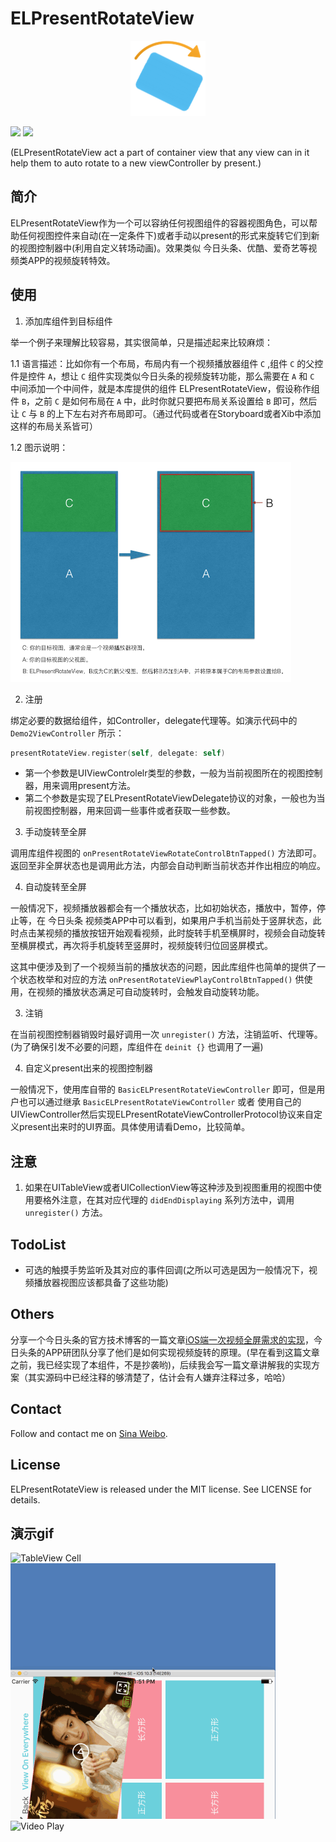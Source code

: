 # ELPresentRotateView
<p align="center">
<img src="https://github.com/emmet7life/ELPresentRotateView/blob/master/appIcon.png" alt="ELPresentRotateView" title="ELPresentRotateView" width="120" />
</p>
<p>
<img src="https://img.shields.io/badge/build-passing-brightgreen.svg" />
<img src="https://img.shields.io/badge/license-MIT-lightgrey.svg" />
</p>

(ELPresentRotateView act a part of container view that any view can in it help them to auto rotate to a new viewController by present.)

## 简介
ELPresentRotateView作为一个可以容纳任何视图组件的容器视图角色，可以帮助任何视图控件来自动(在一定条件下)或者手动以present的形式来旋转它们到新的视图控制器中(利用自定义转场动画)。效果类似 今日头条、优酷、爱奇艺等视频类APP的视频旋转特效。


## 使用
1. 添加库组件到目标组件

举一个例子来理解比较容易，其实很简单，只是描述起来比较麻烦：

1.1 语言描述：比如你有一个布局，布局内有一个视频播放器组件 `C` ,组件 `C` 的父控件是控件 `A`，想让 `C` 组件实现类似今日头条的视频旋转功能，那么需要在 `A` 和 `C` 中间添加一个中间件，就是本库提供的组件 ELPresentRotateView，假设称作组件 `B`，之前 `C` 是如何布局在 `A` 中，此时你就只要把布局关系设置给 `B` 即可，然后让 `C` 与 `B` 的上下左右对齐布局即可。（通过代码或者在Storyboard或者Xib中添加这样的布局关系皆可）

1.2 图示说明：

<p>
<img src="https://github.com/emmet7life/ELPresentRotateView/blob/master/ELPresentAutoRotateView/screenshot/use_wrap_view_hierarchy.png" alt="如何将ELPresentRotateView嵌入到现有布局" title="如何将ELPresentRotateView嵌入到现有布局" width="449" height="352"/>
</p>

2. 注册

绑定必要的数据给组件，如Controller，delegate代理等。如演示代码中的 `Demo2ViewController` 所示：
```swift
presentRotateView.register(self, delegate: self)
```
* 第一个参数是UIViewControlelr类型的参数，一般为当前视图所在的视图控制器，用来调用present方法。
* 第二个参数是实现了ELPresentRotateViewDelegate协议的对象，一般也为当前视图控制器，用来回调一些事件或者获取一些参数。

3. 手动旋转至全屏

调用库组件视图的 `onPresentRotateViewRotateControlBtnTapped()` 方法即可。返回至非全屏状态也是调用此方法，内部会自动判断当前状态并作出相应的响应。

4. 自动旋转至全屏

一般情况下，视频播放器都会有一个播放状态，比如初始状态，播放中，暂停，停止等，在 今日头条 视频类APP中可以看到，如果用户手机当前处于竖屏状态，此时点击某视频的播放按钮开始观看视频，此时旋转手机至横屏时，视频会自动旋转至横屏模式，再次将手机旋转至竖屏时，视频旋转归位回竖屏模式。

这其中便涉及到了一个视频当前的播放状态的问题，因此库组件也简单的提供了一个状态枚举和对应的方法 `onPresentRotateViewPlayControlBtnTapped()` 供使用，在视频的播放状态满足可自动旋转时，会触发自动旋转功能。

3. 注销

在当前视图控制器销毁时最好调用一次 `unregister()` 方法，注销监听、代理等。(为了确保引发不必要的问题，库组件在 `deinit {}` 也调用了一遍)

4. 自定义present出来的视图控制器

一般情况下，使用库自带的 `BasicELPresentRotateViewController` 即可，但是用户也可以通过继承 `BasicELPresentRotateViewController` 或者 使用自己的UIViewController然后实现ELPresentRotateViewControllerProtocol协议来自定义present出来时的UI界面。具体使用请看Demo，比较简单。



## 注意
1. 如果在UITableView或者UICollectionView等这种涉及到视图重用的视图中使用要格外注意，在其对应代理的 `didEndDisplaying` 系列方法中，调用 `unregister()` 方法。


## TodoList
* 可选的触摸手势监听及其对应的事件回调(之所以可选是因为一般情况下，视频播放器视图应该都具备了这些功能)

## Others
分享一个今日头条的官方技术博客的一篇文章[iOS端一次视频全屏需求的实现](https://techblog.toutiao.com/2017/03/28/fullscreen/)，今日头条的APP研团队分享了他们是如何实现视频旋转的原理。(早在看到这篇文章之前，我已经实现了本组件，不是抄袭哟)，后续我会写一篇文章讲解我的实现方案（其实源码中已经注释的够清楚了，估计会有人嫌弃注释过多，哈哈）


## Contact
Follow and contact me on [Sina Weibo](http://weibo.com/chenjianli1988). 

## License
ELPresentRotateView is released under the MIT license. See LICENSE for details.

## 演示gif
<p>
<img src="https://github.com/emmet7life/ELPresentRotateView/blob/master/ELPresentAutoRotateView/screenshot/Demo1.gif" alt="TableView Cell" title="TableView Cell" width="424" height="409"/>

<img src="https://github.com/emmet7life/ELPresentRotateView/blob/master/ELPresentAutoRotateView/screenshot/Demo2.gif" alt="View On Everywhere" title="View On Everywhere" width="424" height="409"/>

<img src="https://github.com/emmet7life/ELPresentRotateView/blob/master/ELPresentAutoRotateView/screenshot/Demo3.gif" alt="Video Play" title="Video Play" width="424" height="409"/>

</p>

